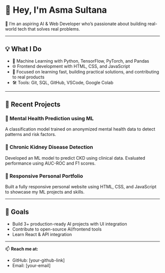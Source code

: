 # 👋 Hey, I'm Asma Sultana

🎯 I’m an aspiring AI & Web Developer who’s passionate about building real-world tech that solves real problems.

---

## 💡 What I Do

- 🤖 Machine Learning with Python, TensorFlow, PyTorch, and Pandas
- 🌐 Frontend development with HTML, CSS, and JavaScript
- 🧠 Focused on learning fast, building practical solutions, and contributing to real products
- 🛠️ Tools: Git, SQL, GitHub, VSCode, Google Colab

---

## 🧪 Recent Projects

### 🔹 Mental Health Prediction using ML
A classification model trained on anonymized mental health data to detect patterns and risk factors.

### 🔹 Chronic Kidney Disease Detection
Developed an ML model to predict CKD using clinical data. Evaluated performance using AUC-ROC and F1 scores.

### 🔹 Responsive Personal Portfolio
Built a fully responsive personal website using HTML, CSS, and JavaScript to showcase my ML projects and skills.

---

## 🚀 Goals
- Build 3+ production-ready AI projects with UI integration
- Contribute to open-source AI/frontend tools
- Learn React & API integration

---

📫 **Reach me at:**  
- GitHub: [your-github-link]  
- Email: [your-email]  
